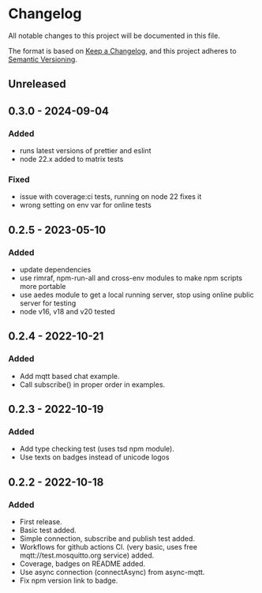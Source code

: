 # Changelog

All notable changes to this project will be documented in this file.

The format is based on [Keep a Changelog](https://keepachangelog.com/en/1.0.0/),
and this project adheres to [Semantic Versioning](https://semver.org/spec/v2.0.0.html).

## Unreleased

## 0.3.0 - 2024-09-04
### Added
- runs latest versions of prettier and eslint
- node 22.x added to matrix tests

### Fixed
- issue with coverage:ci tests, running on node 22 fixes it
- wrong setting on env var for online tests

## 0.2.5 - 2023-05-10
### Added
- update dependencies
- use rimraf, npm-run-all and cross-env modules to make npm scripts more portable
- use aedes module to get a local running server, stop using online public server for testing
- node v16, v18 and v20 tested

## 0.2.4 - 2022-10-21
### Added
- Add mqtt based chat example.
- Call subscribe() in proper order in examples.

## 0.2.3 - 2022-10-19
### Added
- Add type checking test (uses tsd npm module).
- Use texts on badges instead of unicode logos

## 0.2.2 - 2022-10-18
### Added
- First release.
- Basic test added.
- Simple connection, subscribe and publish test added.
- Workflows for github actions CI. (very basic, uses free mqtt://test.mosquitto.org service) added.
- Coverage, badges on README added.
- Use async connection (connectAsync) from async-mqtt.
- Fix npm version link to badge.
